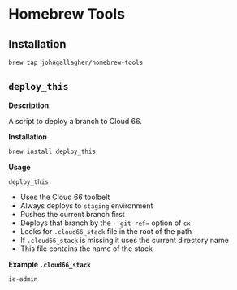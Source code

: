 # Homebrew Tools

## Installation

```bash
brew tap johngallagher/homebrew-tools
```

## `deploy_this`

**Description**

A script to deploy a branch to Cloud 66.

**Installation**

```bash
brew install deploy_this
```

**Usage**

```bash
deploy_this
```

* Uses the Cloud 66 toolbelt
* Always deploys to `staging` environment
* Pushes the current branch first
* Deploys that branch by the `--git-ref=` option of `cx`
* Looks for `.cloud66_stack` file in the root of the path
* If `.cloud66_stack` is missing it uses the current directory name
* This file contains the name of the stack

**Example `.cloud66_stack`**

```
ie-admin
```
